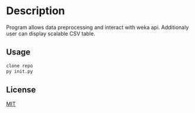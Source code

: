 # Description

Program allows data preprocessing and interact with weka api. Additionaly user can display scalable CSV table.

## Usage

```bash
clone repo
py init.py
```

## License
[MIT](https://choosealicense.com/licenses/mit/)
